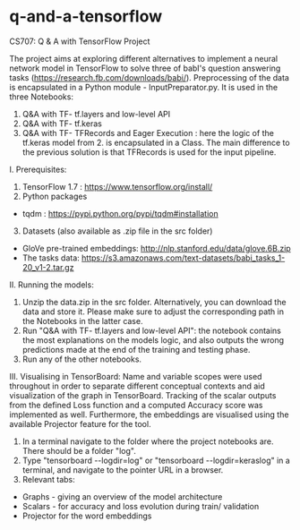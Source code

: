 # q-and-a-tensorflow
CS707: Q & A with TensorFlow Project

The project aims at exploring different alternatives to implement a neural network model in TensorFlow to solve three of babI's question answering tasks (https://research.fb.com/downloads/babi/). Preprocessing of the data is encapsulated in a Python module - InputPreparator.py. It is used in the three Notebooks: 
1. Q&A with TF- tf.layers and low-level API
2. Q&A with TF- tf.keras
3. Q&A with TF- TFRecords and Eager Execution : here the logic of the tf.keras model from 2. is encapsulated in a Class. The main difference to the previous solution is that TFRecords is used for the input pipeline. 

I. Prerequisites:
1. TensorFlow 1.7 : https://www.tensorflow.org/install/
2. Python packages 
- tqdm : https://pypi.python.org/pypi/tqdm#installation
3. Datasets (also available as .zip file in the src folder)
- GloVe pre-trained embeddings:  http://nlp.stanford.edu/data/glove.6B.zip
- The tasks data: https://s3.amazonaws.com/text-datasets/babi_tasks_1-20_v1-2.tar.gz

II. Running the models:
1. Unzip the data.zip in the src folder. Alternatively, you can download the data and store it. Please make sure to adjust the corresponding path in the Notebooks in the latter case.
2. Run "Q&A with TF- tf.layers and low-level API": the notebook contains the most explanations on the models logic, and also outputs the wrong predictions made at the end of the training and testing phase.
3.  Run any of the other notebooks.

III. Visualising in TensorBoard:
Name and variable scopes were used throughout in order to separate different conceptual contexts and aid visualization of the graph in TensorBoard. Tracking of the scalar outputs from the defined Loss function and a computed Accuracy score was implemented as well. Furthermore, the embeddings are visualised using the available Projector feature for the tool. 

1. In a terminal navigate to the folder where the project notebooks are. There should be a folder "log".
2. Type "tensorboard --logdir=log" or "tensorboard --logdir=keraslog" in a terminal, and navigate to the pointer URL in a browser. 
3.  Relevant tabs:
- Graphs - giving an overview of the model architecture
- Scalars - for accuracy and loss evolution during train/ validation
- Projector for the word embeddings
